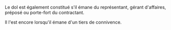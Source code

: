 Le dol est également constitué s'il émane du représentant, gérant d'affaires, préposé ou porte-fort du contractant. 


  

 Il l'est encore lorsqu'il émane d'un tiers de connivence.

